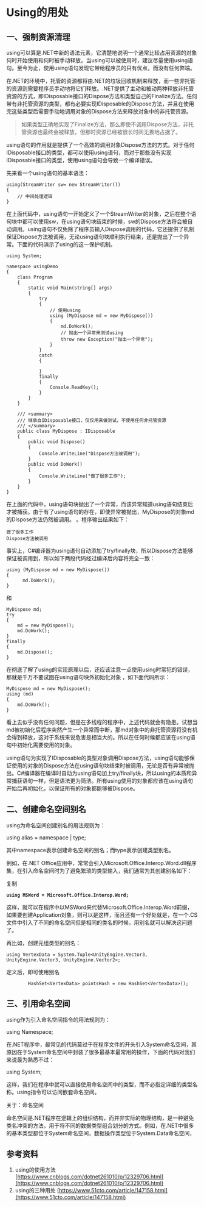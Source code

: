 # Using的用处

## 一、**强制资源清理**

using可以算是.NET中新的语法元素，它清楚地说明一个通常比较占用资源的对象何时开始使用和何时被手动释放。当using可以被使用时，建议尽量使用using语句。至今为止，使用using语句发现它带给程序员的只有优点，而没有任何弊端。

在.NET的环境中，托管的资源都将由.NET的垃圾回收机制来释放，而一些非托管的资源则需要程序员手动地将它们释放。.NET提供了主动和被动两种释放非托管资源的方式，即IDisposable接口的Dispose方法和类型自己的Finalize方法。任何带有非托管资源的类型，都有必要实现IDisposable的Dispose方法，并且在使用完这些类型后需要手动地调用对象的Dispose方法来释放对象中的非托管资源。

> 如果类型正确地实现了Finalize方法，那么即使不调用Dispose方法，非托管资源也最终会被释放，但那时资源已经被很长时间无畏地占据了。

using语句的作用就是提供了一个高效的调用对象Dispose方法的方式。对于任何IDisposable接口的类型，都可以使用using语句，而对于那些没有实现IDisposable接口的类型，使用using语句会导致一个编译错误。

先来看一个using语句的基本语法：

```
using(StreamWriter sw= new StreamWriter())
{
    // 中间处理逻辑
}
```

在上面代码中，using语句一开始定义了一个StreamWriter的对象，之后在整个语句块中都可以使用sw，在using语句块结束的时候，sw的Dispose方法将会被自动调用。using语句不仅免除了程序员输入Dispose调用的代码，它还提供了机制保证Dispose方法被调用，无论using语句块顺利执行结束，还是抛出了一个异常。下面的代码演示了using的这一保护机制。

```
using System;

namespace usingDemo
{
    class Program
    {
        static void Main(string[] args)
        {
            try
            {
                // 使用using
                using (MyDispose md = new MyDispose())
                {
                    md.DoWork();
                    // 抛出一个异常来测试using
                    throw new Exception("抛出一个异常");
                }
            }
            catch
            {

            }
            finally
            {
                Console.ReadKey();
            }
        }
    }

    /// <summary>
    /// 继承自IDisposable接口，仅仅用来做测试，不使用任何非托管资源
    /// </summary>
    public class MyDispose : IDisposable
    {
        public void Dispose()
        {
            Console.WriteLine("Dispose方法被调用");
        }
        public void DoWork()
        {
            Console.WriteLine("做了很多工作");
        }
    }
}
```

在上面的代码中，using语句块抛出了一个异常，而该异常知道using语句结束后才被捕获。由于有了using语句的存在，即使异常被抛出，MyDispose的对象md的DIspose方法仍然被调用。 。程序输出结果如下：

```
做了很多工作
Dispose方法被调用
```

事实上，C#编译器为using语句自动添加了try/finally块，所以Dispose方法能够保证被调用到，所以如下两段代码经过编译后内容将完全一致：

```
using (MyDispose md = new MyDispose())
{
      md.DoWork();
}
```

和

```
MyDispose md;
try
{
    md = new MyDispose();
    md.DoWork();
}
finally
{
    md.Dispose();
}
```

在彻底了解了using的实现原理以后，还应该注意一点使用using时常犯的错误，那就是千万不要试图在using语句块外初始化对象 ，如下面代码所示：

```
MyDispose md = new MyDispose();
using (md)
{
    md.DoWork();
}
```

看上去似乎没有任何问题，但是在多线程的程序中，上述代码就会有隐患。试想当md被初始化后程序突然产生一个异常而中断，那md对象中的非托管资源将没有机会得到释放，这对于系统来说危害是相当大的。所以在任何时候都应该在using语句中初始化需要使用的对象。



using语句为实现了IDisposable的类型对象调用Dispose方法，using语句能够保证使用的对象的Dispose方法在using语句块结束时被调用，无论是否有异常被抛出。C#编译器在编译时自动为using语句加上try/finally块，所以using的本质和异常捕获语句一样，但是语法更为简洁。所有using使用的对象都应该在using语句开始后再初始化，以保证所有的对象都能够被Dispose。

## **二、创建命名空间别名**

using为命名空间创建别名的用法规则为：

using alias = namespace | type;

其中namespace表示创建命名空间的别名；而type表示创建类型别名。

例如，在.NET Office应用中，常常会引入Microsoft.Office.Interop.Word.dll程序集，在引入命名空间时为了避免繁琐的类型输入，我们通常为其创建别名如下：

复制

<pre><code><strong>using MSWord = Microsoft.Office.Interop.Word;  
</strong></code></pre>

这样，就可以在程序中以MSWord来代替Microsoft.Office.Interop.Word前缀，如果要创建Application对象，则可以是这样，而且还有一个好处就是，在一个.CS文件中引入了不同的命名空间但是相同的类名的时候，用别名就可以解决这问题了。

再比如，创建元组类型的别名：

```
using VertexData = System.Tuple<UnityEngine.Vector3, UnityEngine.Vector3, UnityEngine.Vector2>;
```

定义后，即可使用别名

```
        HashSet<VertexData> pointsHash = new HashSet<VertexData>();
```

## **三、引用命名空间**

using作为引入命名空间指令的用法规则为：

using Namespace;

在.NET程序中，最常见的代码莫过于在程序文件的开头引入System命名空间，其原因在于System命名空间中封装了很多最基本最常用的操作，下面的代码对我们来说最为熟悉不过：

using System;

这样，我们在程序中就可以直接使用命名空间中的类型，而不必指定详细的类型名称。using指令可以访问嵌套命名空间。

关于：命名空间

命名空间是.NET程序在逻辑上的组织结构，而并非实际的物理结构，是一种避免类名冲突的方法，用于将不同的数据类型组合划分的方式。例如，在.NET中很多的基本类型都位于System命名空间，数据操作类型位于System.Data命名空间，



## 参考资料

1. using的使用方法 [https://www.cnblogs.com/dotnet261010/p/12329706.html](https://www.cnblogs.com/dotnet261010/p/12329706.html)
2. using的三种用处 [https://www.51cto.com/article/147158.html](https://www.51cto.com/article/147158.html)
